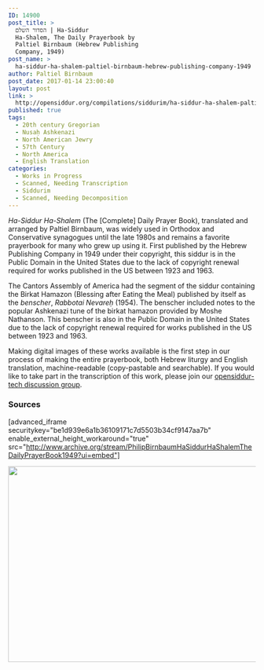 ```yaml
---
ID: 14900
post_title: >
  הסדור השלם | Ha-Siddur
  Ha-Shalem, The Daily Prayerbook by
  Paltiel Birnbaum (Hebrew Publishing
  Company, 1949)
post_name: >
  ha-siddur-ha-shalem-paltiel-birnbaum-hebrew-publishing-company-1949
author: Paltiel Birnbaum
post_date: 2017-01-14 23:00:40
layout: post
link: >
  http://opensiddur.org/compilations/siddurim/ha-siddur-ha-shalem-paltiel-birnbaum-hebrew-publishing-company-1949/
published: true
tags:
  - 20th century Gregorian
  - Nusaḥ Ashkenazi
  - North American Jewry
  - 57th Century
  - North America
  - English Translation
categories:
  - Works in Progress
  - Scanned, Needing Transcription
  - Siddurim
  - Scanned, Needing Decomposition
---
```

<em>Ha-Siddur Ha-Shalem</em> (The [Complete] Daily Prayer Book), translated and arranged by Paltiel Birnbaum, was widely used in Orthodox and Conservative synagogues until the late 1980s and remains a favorite prayerbook for many who grew up using it. First published by the Hebrew Publishing Company in 1949 under their copyright, this siddur is in the Public Domain in the United States due to the lack of copyright renewal required for works published in the US between 1923 and 1963.

The Cantors Assembly of America had the segment of the siddur containing the Birkat Hamazon (Blessing after Eating the Meal) published by itself as the <em>benscher</em>, <em>Rabbotai Nevareḥ</em> (1954). The benscher included notes to the popular Ashkenazi tune of the birkat hamazon provided by Moshe Nathanson. This benscher is also in the Public Domain in the United States due to the lack of copyright renewal required for works published in the US between 1923 and 1963.

Making digital images of these works available is the first step in our process of making the entire prayerbook, both Hebrew liturgy and English translation, machine-readable (copy-pastable and searchable). If you would like to take part in the transcription of this work, please join our <a href="https://groups.google.com/forum/#!forum/opensiddur-tech">opensiddur-tech discussion group</a>.

<h3>Sources</h3>

[advanced_iframe securitykey="be1d939e6a1b36109171c7d5503b34cf9147aa7b" enable_external_height_workaround="true" src="http://www.archive.org/stream/PhilipBirnbaumHaSiddurHaShalemTheDailyPrayerBook1949?ui=embed"]


<a href="https://archive.org/stream/RabbotaiNevarehPaltielBirnbaumAndMosheNathanson1954/Rabbotai-Nevareh-Paltiel-Birnbaum-and-Moshe-Nathanson-1954#page/n2/mode/2up"><img src="http://opensiddur.org/wp-content/uploads/2017/01/rabotai-nevareh-title-1024x639.png" alt="" width="640" height="399" class="aligncenter size-large wp-image-14953" /></a>